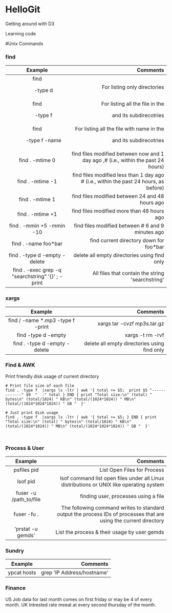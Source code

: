 HelloGit
========
Getting around with D3

Learning code



#Unix Commands
### find

| Example           | Comments  |
|:-------------:| -----:|
|find <dir> -type d|For listing only directories|
|find <dir> -type f |For listing all the file in the <dir> and its subdirecotries|
|find <dir> -type f -name <filename>|For listing all the file with name <filename> in the <dir> and its subdirecotries|
|find . -mtime 0  |find files modified between now and 1 day ago ,# (i.e., within the past 24 hours)|
|find . -mtime -1|find files modified less than 1 day ago # (i.e., within the past 24 hours, as before)|
|find . -mtime 1   |find files modified between 24 and 48 hours ago|
|find . -mtime +1|find files modified more than 48 hours ago|
|find . -mmin +5 -mmin -10|find files modified between   # 6 and 9 minutes ago|
|find . -name foo\*bar|find current directory down for foo*bar|   
|find . -type d -empty -delete|delete all empty directories using find only|
|find . -exec grep -q "searchstring" '{}' \; -print|All files that contain the string 'searchstring'|

### xargs

| Example           | Comments  |
|:-------------:| -----:|
| find / -name *.mp3 -type f -print | xargs tar -cvzf mp3s.tar.gz		|zipping all the *.mp3 file to a tar file|
| find -type d -empty | xargs -t rm -rvf		| delete all empty directories using xargs|
|find . -type d -empty -delete|delete all empty directories using find only|


### Find & AWK

Print friendly disk usage of current directory

```
# Print file size of each file
find . -type f  |xargs ls -ltr | awk '{ total += $5;  print $5 "-------------" $9  "  :" total } END { print "Total size:\n" (total) " bytes\n" (total/1024) " KB\n" (total/(1024*1024)) " MB\n" (total/(1024*1024*1024)) " GB "  }'

# Just print disk usage
find . -type f  |xargs ls -ltr | awk '{ total += $5; } END { print "Total size:\n" (total) " bytes\n" (total/1024) " KB\n" (total/(1024*1024)) " MB\n" (total/(1024*1024*1024)) " GB "  }'



```

### Process & User
|Example           |Comments  |
|:-------------:| -----:|
| psfiles pid|List Open Files for Process|
| lsof pid|lsof command list open files under all Linux distributions or UNIX like operating system|
|fuser -u /path_to/file|finding user, processes using a file|
|fuser -fu .|The following command writes to standard output the process IDs of processes that are using the current directory|
|'prstat -u gemds' |List the process & their usage by user gemds|


### Sundry
|Example           |Comments  |
|:-------------:| -----:|
|ypcat hosts | grep 'IP Address/hostname'|Use for finding hostname based on ip or vice-versa |



### Finance

US Job data for last month comes on first friday or may be 4 of every month.
UK Intrested rate meeat at every second thursday of the month.
